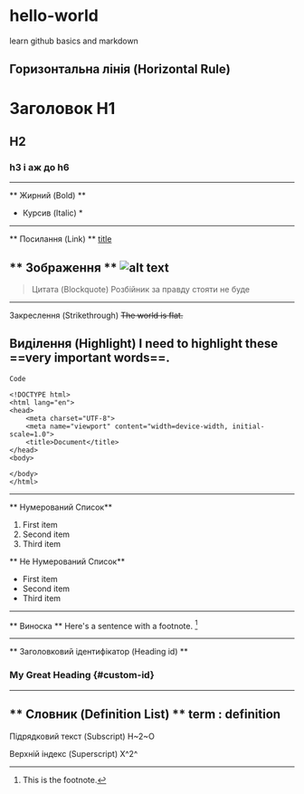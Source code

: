 # hello-world
learn github basics and markdown

Горизонтальна лінія (Horizontal Rule)
---

# Заголовок H1
## H2
### h3 і аж до h6

---

** Жирний (Bold) **
* Курсив (Italic) *
---

** Посилання (Link) **
[title](https://www.example.com)

** Зображення **
![alt text](image.jpg)
---

> Цитата (Blockquote)
> Розбійник за правду стояти не буде
---

Закреслення (Strikethrough)
~~The world is flat.~~

Виділення (Highlight)
I need to highlight these ==very important words==.
---

`Code`
```
<!DOCTYPE html>
<html lang="en">
<head>
	<meta charset="UTF-8">
	<meta name="viewport" content="width=device-width, initial-scale=1.0">
	<title>Document</title>
</head>
<body>
	
</body>
</html>
```
---

** Нумерований Список**
1. First item
2. Second item
3. Third item

** Не Нумерований Список**
- First item
- Second item
- Third item
---



** Виноска **
Here's a sentence with a footnote. [^1]

[^1]: This is the footnote.
---

** Заголовковий ідентифікатор (Heading id) **
### My Great Heading {#custom-id}
---

** Словник (Definition List) **
term
: definition
---

Підрядковий текст (Subscript)
H~2~O

Верхній індекс (Superscript)
X^2^

